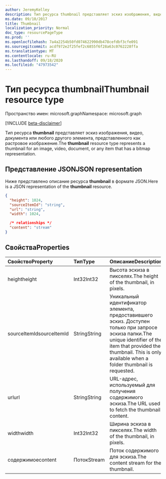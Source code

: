 ```yaml
---
author: JeremyKelley
description: Тип ресурса thumbnail представляет эскиз изображения, видео, документа или любого другого элемента, представленного как растровое изображение.
ms.date: 09/10/2017
title: Thumbnail
localization_priority: Normal
doc_type: resourcePageType
ms.prod: ''
ms.openlocfilehash: 7a4a2254b50fd074622990db478cefdbf3cfe091
ms.sourcegitcommit: acdf972e2f25fef2c6855f6f28a63c0762228ffa
ms.translationtype: MT
ms.contentlocale: ru-RU
ms.lasthandoff: 09/18/2020
ms.locfileid: "47973542"
---
```

# <a name="thumbnail-resource-type"></a><span data-ttu-id="2d8a0-103">Тип ресурса thumbnail</span><span class="sxs-lookup"><span data-stu-id="2d8a0-103">Thumbnail resource type</span></span>

<span data-ttu-id="2d8a0-104">Пространство имен: microsoft.graph</span><span class="sxs-lookup"><span data-stu-id="2d8a0-104">Namespace: microsoft.graph</span></span>

[!INCLUDE [beta-disclaimer](../../includes/beta-disclaimer.md)]

<span data-ttu-id="2d8a0-105">Тип ресурса **thumbnail** представляет эскиз изображения, видео, документа или любого другого элемента, представленного как растровое изображение.</span><span class="sxs-lookup"><span data-stu-id="2d8a0-105">The **thumbnail** resource type represents a thumbnail for an image, video, document, or any item that has a bitmap representation.</span></span>

## <a name="json-representation"></a><span data-ttu-id="2d8a0-106">Представление JSON</span><span class="sxs-lookup"><span data-stu-id="2d8a0-106">JSON representation</span></span>

<span data-ttu-id="2d8a0-107">Ниже представлено описание ресурса **thumbnail** в формате JSON.</span><span class="sxs-lookup"><span data-stu-id="2d8a0-107">Here is a JSON representation of the **thumbnail** resource.</span></span>

<!-- {
  "blockType": "resource",
  "optionalProperties": ["content", "height", "width", "sourceItemId"],
  "@odata.type": "microsoft.graph.thumbnail"
}-->

```json
{
  "height": 1024,
  "sourceItemId": "string",
  "url": "string",
  "width": 1024,

  /* relationships */
  "content": "stream"
}
```

## <a name="properties"></a><span data-ttu-id="2d8a0-108">Свойства</span><span class="sxs-lookup"><span data-stu-id="2d8a0-108">Properties</span></span>

| <span data-ttu-id="2d8a0-109">Свойство</span><span class="sxs-lookup"><span data-stu-id="2d8a0-109">Property</span></span>     | <span data-ttu-id="2d8a0-110">Тип</span><span class="sxs-lookup"><span data-stu-id="2d8a0-110">Type</span></span>   | <span data-ttu-id="2d8a0-111">Описание</span><span class="sxs-lookup"><span data-stu-id="2d8a0-111">Description</span></span>                                                                                                                 |
| :----------- | :----- | :-------------------------------------------------------------------------------------------------------------------------- |
| <span data-ttu-id="2d8a0-112">height</span><span class="sxs-lookup"><span data-stu-id="2d8a0-112">height</span></span>       | <span data-ttu-id="2d8a0-113">Int32</span><span class="sxs-lookup"><span data-stu-id="2d8a0-113">Int32</span></span>  | <span data-ttu-id="2d8a0-114">Высота эскиза в пикселях.</span><span class="sxs-lookup"><span data-stu-id="2d8a0-114">The height of the thumbnail, in pixels.</span></span>                                                                                     |
| <span data-ttu-id="2d8a0-115">sourceItemId</span><span class="sxs-lookup"><span data-stu-id="2d8a0-115">sourceItemId</span></span> | <span data-ttu-id="2d8a0-116">String</span><span class="sxs-lookup"><span data-stu-id="2d8a0-116">String</span></span> | <span data-ttu-id="2d8a0-p101">Уникальный идентификатор элемента, предоставившего эскиз. Доступен только при запросе эскиза папки.</span><span class="sxs-lookup"><span data-stu-id="2d8a0-p101">The unique identifier of the item that provided the thumbnail. This is only available when a folder thumbnail is requested.</span></span> |
| <span data-ttu-id="2d8a0-119">url</span><span class="sxs-lookup"><span data-stu-id="2d8a0-119">url</span></span>          | <span data-ttu-id="2d8a0-120">String</span><span class="sxs-lookup"><span data-stu-id="2d8a0-120">String</span></span> | <span data-ttu-id="2d8a0-121">URL-адрес, используемый для получения содержимого эскиза.</span><span class="sxs-lookup"><span data-stu-id="2d8a0-121">The URL used to fetch the thumbnail content.</span></span>                                                                                |
| <span data-ttu-id="2d8a0-122">width</span><span class="sxs-lookup"><span data-stu-id="2d8a0-122">width</span></span>        | <span data-ttu-id="2d8a0-123">Int32</span><span class="sxs-lookup"><span data-stu-id="2d8a0-123">Int32</span></span>  | <span data-ttu-id="2d8a0-124">Ширина эскиза в пикселях.</span><span class="sxs-lookup"><span data-stu-id="2d8a0-124">The width of the thumbnail, in pixels.</span></span>                                                                                      |
| <span data-ttu-id="2d8a0-125">содержимое</span><span class="sxs-lookup"><span data-stu-id="2d8a0-125">content</span></span> | <span data-ttu-id="2d8a0-126">Поток</span><span class="sxs-lookup"><span data-stu-id="2d8a0-126">Stream</span></span> | <span data-ttu-id="2d8a0-127">Поток содержимого для эскиза.</span><span class="sxs-lookup"><span data-stu-id="2d8a0-127">The content stream for the thumbnail.</span></span> |


<!-- uuid: 8fcb5dbc-d5aa-4681-8e31-b001d5168d79
2015-10-25 14:57:30 UTC -->
<!--
{
  "type": "#page.annotation",
  "description": "Thumbnail resource represents a single thumbnail for an item.",
  "section": "documentation",
  "tocPath": "Resources/Thumbnail",
  "suppressions": []
}
-->


